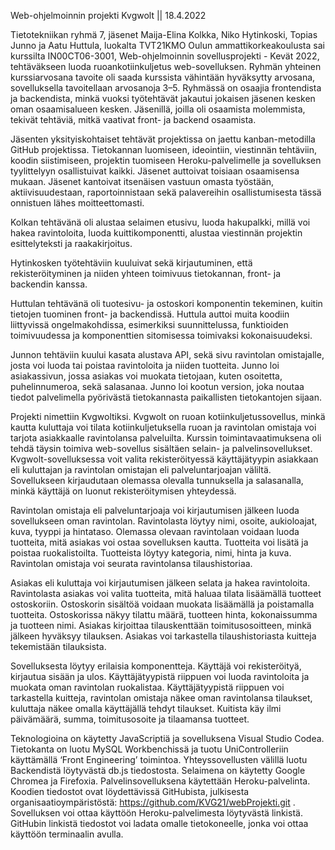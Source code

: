 Web-ohjelmoinnin projekti Kvgwolt   || 18.4.2022

 

Tietotekniikan ryhmä 7, jäsenet Maija-Elina Kolkka, Niko Hytinkoski, Topias Junno ja Aatu Huttula, luokalta TVT21KMO Oulun ammattikorkeakoulusta sai kurssilta IN00CT06-3001, Web-ohjelmoinnin sovellusprojekti - Kevät 2022, tehtäväkseen luoda ruoankotiinkuljetus web-sovelluksen. Ryhmän yhteinen kurssiarvosana tavoite oli saada kurssista vähintään hyväksytty arvosana, sovelluksella tavoitellaan arvosanoja 3–5. Ryhmässä on osaajia frontendista ja backendista, minkä vuoksi työtehtävät jakautui jokaisen jäsenen kesken oman osaamisalueen kesken. Jäsenillä, joilla oli osaamista molemmista, tekivät tehtäviä, mitkä vaativat front- ja backend osaamista. 

Jäsenten yksityiskohtaiset tehtävät projektissa on jaettu kanban-metodilla GitHub projektissa. Tietokannan luomiseen, ideointiin, viestinnän tehtäviin, koodin siistimiseen, projektin tuomiseen Heroku-palvelimelle ja sovelluksen tyylittelyyn osallistuivat kaikki. Jäsenet auttoivat toisiaan osaamisensa mukaan. Jäsenet kantoivat itsenäisen vastuun omasta työstään, aktiivisuudestaan, raportoinnistaan sekä palavereihin osallistumisesta tässä onnistuen lähes moitteettomasti.  

Kolkan tehtävänä oli alustaa selaimen etusivu, luoda hakupalkki, millä voi hakea ravintoloita, luoda kuittikomponentti, alustaa viestinnän projektin esittelyteksti ja raakakirjoitus. 

Hytinkosken työtehtäviin kuuluivat sekä kirjautuminen, että rekisteröityminen ja niiden yhteen toimivuus tietokannan, front- ja backendin kanssa.  

Huttulan tehtävänä oli tuotesivu- ja ostoskori komponentin tekeminen, kuitin tietojen tuominen front- ja backendissä. Huttula auttoi muita koodiin liittyvissä ongelmakohdissa, esimerkiksi suunnittelussa, funktioiden toimivuudessa ja komponenttien sitomisessa toimivaksi kokonaisuudeksi. 

Junnon tehtäviin kuului kasata alustava API, sekä sivu ravintolan omistajalle, josta voi luoda tai poistaa ravintoloita ja niiden tuotteita. Junno loi asiakassivun, jossa asiakas voi muokata tietojaan, kuten osoitetta, puhelinnumeroa, sekä salasanaa. Junno loi kootun version, joka noutaa tiedot palvelimella pyörivästä tietokannasta paikallisten tietokantojen sijaan.  

Projekti nimettiin Kvgwoltiksi. Kvgwolt on ruoan kotiinkuljetussovellus, minkä kautta kuluttaja voi tilata kotiinkuljetuksella ruoan ja ravintolan omistaja voi tarjota asiakkaalle ravintolansa palveluilta. Kurssin toimintavaatimuksena oli tehdä täysin toimiva web-sovellus sisältäen selain- ja palvelinsovellukset. Kvgwolt-sovelluksessa voit valita rekisteröityessä käyttäjätyypin asiakkaan eli kuluttajan ja ravintolan omistajan eli palveluntarjoajan väliltä. Sovellukseen kirjaudutaan olemassa olevalla tunnuksella ja salasanalla, minkä käyttäjä on luonut rekisteröitymisen yhteydessä.  

Ravintolan omistaja eli palveluntarjoaja voi kirjautumisen jälkeen luoda sovellukseen oman ravintolan. Ravintolasta löytyy nimi, osoite, aukioloajat, kuva, tyyppi ja hintataso. Olemassa olevaan ravintolaan voidaan luoda tuotteita, mitä asiakas voi ostaa sovelluksen kautta. Tuotteita voi lisätä ja poistaa ruokalistoilta. Tuotteista löytyy kategoria, nimi, hinta ja kuva. Ravintolan omistaja voi seurata ravintolansa tilaushistoriaa. 

Asiakas eli kuluttaja voi kirjautumisen jälkeen selata ja hakea ravintoloita. Ravintolasta asiakas voi valita tuotteita, mitä haluaa tilata lisäämällä tuotteet ostoskoriin. Ostoskorin sisältöä voidaan muokata lisäämällä ja poistamalla tuotteita. Ostoskorissa näkyy tilattu määrä, tuotteen hinta, kokonaissumma ja tuotteen nimi. Asiakas kirjoittaa tilauskenttään toimitusosoitteen, minkä jälkeen hyväksyy tilauksen. Asiakas voi tarkastella tilaushistoriasta kuitteja tekemistään tilauksista. 

Sovelluksesta löytyy erilaisia komponentteja. Käyttäjä voi rekisteröityä, kirjautua sisään ja ulos. Käyttäjätyypistä riippuen voi luoda ravintoloita ja muokata oman ravintolan ruokalistaa. Käyttäjätyypistä riippuen voi tarkastella kuitteja, ravintolan omistaja näkee oman ravintolansa tilaukset, kuluttaja näkee omalla käyttäjällä tehdyt tilaukset. Kuitista käy ilmi päivämäärä, summa, toimitusosoite ja tilaamansa tuotteet.  

Teknologioina on käytetty JavaScriptiä ja sovelluksena Visual Studio Codea. Tietokanta on luotu MySQL Workbenchissä ja tuotu UniControlleriin käyttämällä ‘Front Engineering’ toimintoa. Yhteyssovellusten välillä luotu Backendistä löytyvästä db.js tiedostosta. Selaimena on käytetty Google Chromea ja Firefoxia. Palvelinsovelluksena käytettään Heroku-palvelinta. Koodien tiedostot ovat löydettävissä GitHubista, julkisesta organisaatioympäristöstä: https://github.com/KVG21/webProjekti.git . Sovelluksen voi ottaa käyttöön Heroku-palvelimesta löytyvästä linkistä. GitHubin linkistä tiedostot voi ladata omalle tietokoneelle, jonka voi ottaa käyttöön terminaalin avulla.  
